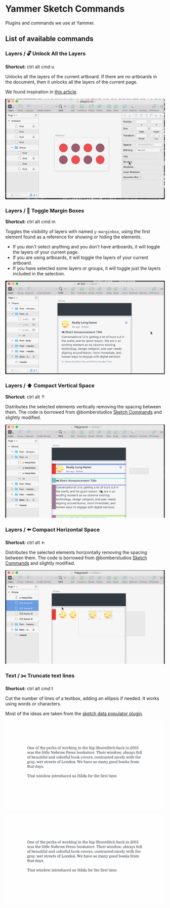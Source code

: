 # Yammer Sketch Commands
Plugins and commands we use at Yammer.

## List of available commands

### Layers / 🔓 Unlock All the Layers
**Shortcut:** ctrl alt cmd u

Unlocks all the layers of the current artboard. If there are no artboards in the document, then it unlocks all the layers of the current page. 

We found inspiration in [this article](https://blog.truthlabs.com/sketch-plugin-unlock-all-layers-1ff9252f0689#.layqla2bc). 

![Unlock](doc/assets/unlock.gif)

### Layers / 👏 Toggle Margin Boxes
**Shortcut:** ctrl alt cmd m

Toggles the visibility of layers with named ```y-marginbox```, using the first element found as a reference for showing or hiding the elements. 

- If you don't select anything and you don't have artboards, it will toggle the layers of your current page. 
- If you are using artboards, it will toggle the layers of your current artboard.
- If you have selected some layers or groups, it will toggle just the layers included in the selection.

![Unlock](doc/assets/marginbox.gif)

### Layers / :arrow_up: Compact Vertical Space
**Shortcut:** ctrl alt ↑

Distributes the selected elements vertically removing the spacing between them. The code is borrowed from @bomberstudios [Sketch Commands](https://github.com/bomberstudios/sketch-commands/blob/master/Sketch%20Commands.sketchplugin/Contents/Sketch/Align/Space%20Vertical.cocoascript) and slightly modified.

![Unlock](doc/assets/compactvertical.gif)

### Layers / :arrow_left: Compact Horizontal Space
**Shortcut:** ctrl alt ←

Distributes the selected elements horizontally removing the spacing between them. The code is borrowed from @bomberstudios [Sketch Commands](https://github.com/bomberstudios/sketch-commands/blob/master/Sketch%20Commands.sketchplugin/Contents/Sketch/Align/Space%20Horizontal.cocoascript) and slightly modified.

![Unlock](doc/assets/compacthorizontal.gif)

### Text / :scissors: Truncate text lines
**Shortcut:** ctrl alt cmd t

Cut the number of lines of a textbox, adding an ellipsis if needed. It works using words or characters.

Most of the ideas are taken from the [sketch data populator plugin](https://github.com/preciousforever/sketch-data-populator/).

![Trim](doc/assets/trimline-word.gif)

![Trim](doc/assets/trimline-character.gif)

